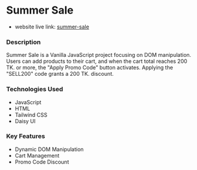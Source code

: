 # Summer Sale

- website live link: [summer-sale](https://summer-sale-nazmul1582.netlify.app)

### Description
Summer Sale is a Vanilla JavaScript project focusing on DOM manipulation. Users can add products to their cart, and when the cart total reaches 200 TK. or more, the "Apply Promo Code" button activates. Applying the "SELL200" code grants a 200 TK. discount.

### Technologies Used
- JavaScript
- HTML
- Tailwind CSS
- Daisy UI

### Key Features
- Dynamic DOM Manipulation
- Cart Management
- Promo Code Discount